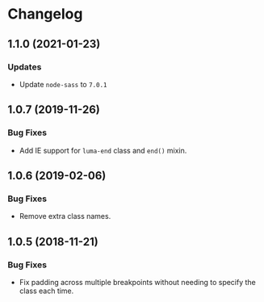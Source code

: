 # Changelog

## 1.1.0 (2021-01-23)

### Updates

- Update `node-sass` to `7.0.1`


## 1.0.7 (2019-11-26)

### Bug Fixes

- Add IE support for `luma-end` class and `end()` mixin.

## 1.0.6 (2019-02-06)

### Bug Fixes

- Remove extra class names.

## 1.0.5 (2018-11-21)

### Bug Fixes

- Fix padding across multiple breakpoints without needing to specify the class each time.

